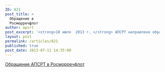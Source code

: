 ```yaml
---
ID: 821
post_title: >
  Обращение в
  Росморречфлот
author: apsrt
post_excerpt: '<strong>10 июля  2013 г. </strong> АПСРТ направлено обращение в Росморречфлот  (факс  за N 2-02-178) по вопросу  завышенных требований со стороны инспекторов государственного портового контроля в отношении состава судовых аптечек'
layout: post
permalink: /articles/821
published: true
post_date: 2013-07-11 14:35:00
---
```

[<span style="text-decoration:underline;"> Обращение АПСРТ в Росморречфлот </span>][1]

 [1]: http://www.apsrt.ru/docs/r436.rtf